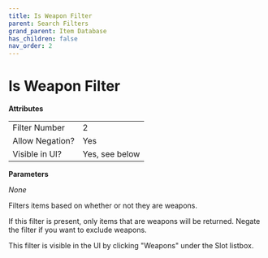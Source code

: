 ```yaml
---
title: Is Weapon Filter
parent: Search Filters
grand_parent: Item Database
has_children: false
nav_order: 2
---
```


# Is Weapon Filter

**Attributes**

<table>
<tr><td>Filter Number</td><td>2</td></tr>
<tr><td>Allow Negation?</td><td>Yes</td></tr>
<tr><td>Visible in UI?</td><td>Yes, see below</td></tr>
</table>

**Parameters**

*None*

Filters items based on whether or not they are weapons.

If this filter is present, only items that are weapons will be returned. Negate the filter if you want to exclude weapons.

This filter is visible in the UI by clicking "Weapons" under the Slot listbox.

